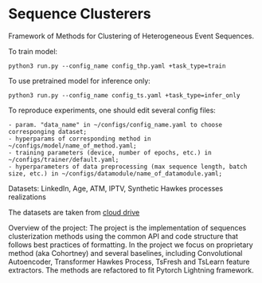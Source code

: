 # Sequence Clusterers

Framework of Methods for Clustering of Heterogeneous Event Sequences.

To train model:
```shell script
python3 run.py --config_name config_thp.yaml +task_type=train
```

To use pretrained model for inference only:
```shell script
python3 run.py --config_name config_ts.yaml +task_type=infer_only
```

To reproduce experiments, one should edit several config files:
```
- param. "data_name" in ~/configs/config_name.yaml to choose corresponging dataset; 
- hyperparams of corresponding method in ~/configs/model/name_of_method.yaml;
- training parameters (device, number of epochs, etc.) in ~/configs/trainer/default.yaml;
- hyperparameters of data preprocessing (max sequence length, batch size, etc.) in ~/configs/datamodule/name_of_datamodule.yaml;
```


Datasets:
LinkedIn, Age, ATM, IPTV, Synthetic Hawkes processes realizations

The datasets are taken from [cloud drive](https://drive.google.com/drive/folders/1xSjHx7SQDEefgCuAeP21NLOabIpL13XH)


Overview of the project:
The project is the implementation of sequences clusterization methods using the common API and code structure that follows best practices of formatting. In the project we focus on proprietary method (aka Cohortney) and several baselines, including Convolutional Autoencoder, Transformer Hawkes Process, TsFresh and TsLearn feature extractors. The methods are refactored to fit Pytorch Lightning framework. 

